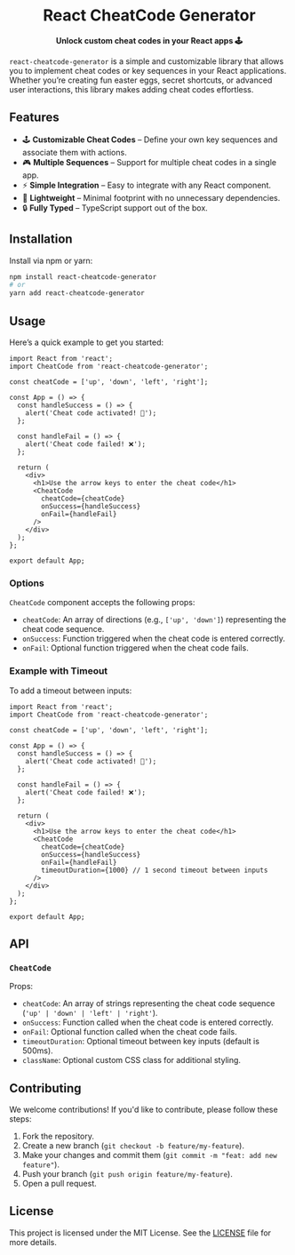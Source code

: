 <center>
<h1>React CheatCode Generator</h1>
<b>Unlock custom cheat codes in your React apps 🕹</b>
</center>

`react-cheatcode-generator` is a simple and customizable library that allows you to implement cheat codes or key sequences in your React applications. Whether you’re creating fun easter eggs, secret shortcuts, or advanced user interactions, this library makes adding cheat codes effortless.

## Features

- 🕹️ **Customizable Cheat Codes** – Define your own key sequences and associate them with actions.
- 🎮 **Multiple Sequences** – Support for multiple cheat codes in a single app.
- ⚡ **Simple Integration** – Easy to integrate with any React component.
- 🚀 **Lightweight** – Minimal footprint with no unnecessary dependencies.
- 🔒 **Fully Typed** – TypeScript support out of the box.

## Installation

Install via npm or yarn:

```bash
npm install react-cheatcode-generator
# or
yarn add react-cheatcode-generator
```

## Usage

Here’s a quick example to get you started:

```tsx
import React from 'react';
import CheatCode from 'react-cheatcode-generator';

const cheatCode = ['up', 'down', 'left', 'right'];

const App = () => {
  const handleSuccess = () => {
    alert('Cheat code activated! 🚀');
  };

  const handleFail = () => {
    alert('Cheat code failed! ❌');
  };

  return (
    <div>
      <h1>Use the arrow keys to enter the cheat code</h1>
      <CheatCode
        cheatCode={cheatCode}
        onSuccess={handleSuccess}
        onFail={handleFail}
      />
    </div>
  );
};

export default App;
```

### Options

`CheatCode` component accepts the following props:

- `cheatCode`: An array of directions (e.g., `['up', 'down']`) representing the cheat code sequence.
- `onSuccess`: Function triggered when the cheat code is entered correctly.
- `onFail`: Optional function triggered when the cheat code fails.

### Example with Timeout

To add a timeout between inputs:

```tsx
import React from 'react';
import CheatCode from 'react-cheatcode-generator';

const cheatCode = ['up', 'down', 'left', 'right'];

const App = () => {
  const handleSuccess = () => {
    alert('Cheat code activated! 🚀');
  };

  const handleFail = () => {
    alert('Cheat code failed! ❌');
  };

  return (
    <div>
      <h1>Use the arrow keys to enter the cheat code</h1>
      <CheatCode
        cheatCode={cheatCode}
        onSuccess={handleSuccess}
        onFail={handleFail}
        timeoutDuration={1000} // 1 second timeout between inputs
      />
    </div>
  );
};

export default App;
```

## API

### `CheatCode`

Props:
- `cheatCode`: An array of strings representing the cheat code sequence (`'up' | 'down' | 'left' | 'right'`).
- `onSuccess`: Function called when the cheat code is entered correctly.
- `onFail`: Optional function called when the cheat code fails.
- `timeoutDuration`: Optional timeout between key inputs (default is 500ms).
- `className`: Optional custom CSS class for additional styling.

## Contributing

We welcome contributions! If you'd like to contribute, please follow these steps:

1. Fork the repository.
2. Create a new branch (`git checkout -b feature/my-feature`).
3. Make your changes and commit them (`git commit -m "feat: add new feature"`).
4. Push your branch (`git push origin feature/my-feature`).
5. Open a pull request.

## License

This project is licensed under the MIT License. See the [LICENSE](./LICENSE) file for more details.

